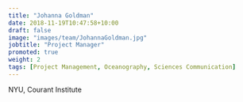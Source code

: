 ```yaml
---
title: "Johanna Goldman"
date: 2018-11-19T10:47:58+10:00
draft: false
image: "images/team/JohannaGoldman.jpg"
jobtitle: "Project Manager"
promoted: true
weight: 2
tags: [Project Management, Oceanography, Sciences Communication]
---
```



NYU, Courant Institute

